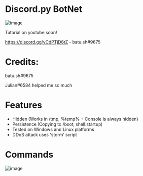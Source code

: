 # Discord.py BotNet
![image](https://user-images.githubusercontent.com/104208624/202854669-6d08daef-eae2-438b-a354-78b8accb7cb5.png)

Tutorial on youtube soon!

https://discord.gg/vCdPTjD6rZ - batu.sh#9675

# Credits:
batu.sh#9675

Julian#6584 helped me so much

# Features
* Hidden (Works in /tmp, %temp% + Console is always hidden)
* Persistence (Copying to /boot, shell:startup)
* Tested on Windows and Linux platforms
* DDoS attack uses 'storm' script

# Commands
![image](https://user-images.githubusercontent.com/104208624/202915584-8783ef8b-edaa-47ea-9034-83ff74c26af9.png)

